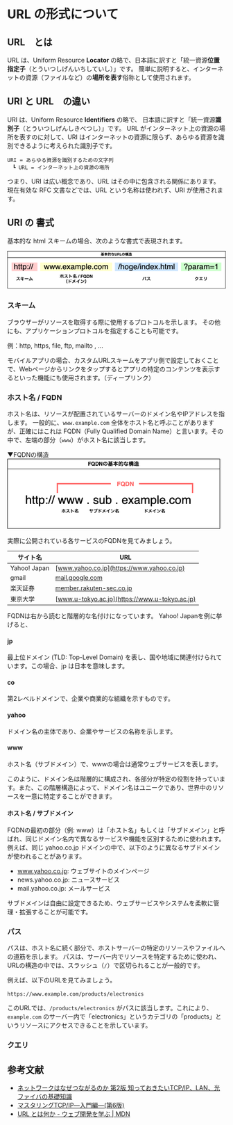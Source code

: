# URL  の形式について

## URL　とは
URL は、Uniform Resource **Locator** の略で、日本語に訳すと「統一資源**位置指定子**（とういつしげんいちしていし）」です。
簡単に説明すると、インターネットの資源（ファイルなど）の**場所を表す**俗称として使用されます。

## URI と URL　の違い
URI は、Uniform Resource **Identifiers** の略で、 日本語に訳すと「統一資源**識別子**（とういつしげんしきべつし）」です。
URL がインターネット上の資源の場所を表すのに対して、URI はインターネットの資源に限らず、あらゆる資源を識別できるように考えられた識別子です。

```
URI = あらゆる資源を識別するための文字列
　┗ URL = インターネット上の資源の場所
```

つまり、URI は広い概念であり、URL はその中に包含される関係にあります。
現在有効な RFC 文書などでは、URL という名称は使われず、URI が使用されます。

## URI の 書式
基本的な html スキームの場合、次のような書式で表現されます。

![URIの構造](./image/url_http_scheme.png)

### スキーム
ブラウザーがリソースを取得する際に使用するプロトコルを示します。
その他にも、アプリケーションプロトコルを指定することも可能です。

例：http, https, file, ftp, mailto , ...

モバイルアプリの場合、カスタムURLスキームをアプリ側で設定しておくことで、Webページからリンクをタップするとアプリの特定のコンテンツを表示するといった機能にも使用されます。（ディープリンク）

### ホスト名 / FQDN
ホスト名は、リソースが配置されているサーバーのドメイン名やIPアドレスを指します。
一般的に、`www.example.com` 全体をホスト名と呼ぶことがありますが、正確にはこれは FQDN（Fully Qualified Domain Name）と言います。その中で、左端の部分（`www`）がホスト名に該当します。

▼FQDNの構造
![FQDN](./image/fqdn.png)

実際に公開されている各サービスのFQDNを見てみましょう。

| サイト名     | URL                              |
|--------------|----------------------------------|
| Yahoo! Japan | [www.yahoo.co.jp](https://www.yahoo.co.jp) |
| gmail        | [mail.google.com](https://mail.google.com) |
| 楽天証券     | [member.rakuten-sec.co.jp](https://member.rakuten-sec.co.jp) |
| 東京大学     | [www.u-tokyo.ac.jp](https://www.u-tokyo.ac.jp) |

FQDNは右から読むと階層的な名付けになっています。
Yahoo! Japanを例に挙げると、

#### jp
最上位ドメイン (TLD: Top-Level Domain) を表し、国や地域に関連付けられています。この場合、jp は日本を意味します。

#### co
第2レベルドメインで、企業や商業的な組織を示すものです。

#### yahoo
ドメイン名の主体であり、企業やサービスの名称を示します。

#### www
ホスト名（サブドメイン）で、wwwの場合は通常ウェブサービスを表します。

このように、ドメイン名は階層的に構成され、各部分が特定の役割を持っています。また、この階層構造によって、ドメイン名はユニークであり、世界中のリソースを一意に特定することができます。

#### ホスト名 / サブドメイン

FQDNの最初の部分（例: www）は「ホスト名」もしくは「サブドメイン」と呼ばれ、同じドメイン名内で異なるサービスや機能を区別するために使われます。
例えば、同じ yahoo.co.jp ドメインの中で、以下のように異なるサブドメインが使われることがあります。

- www.yahoo.co.jp: ウェブサイトのメインページ
- news.yahoo.co.jp: ニュースサービス
- mail.yahoo.co.jp: メールサービス

サブドメインは自由に設定できるため、ウェブサービスやシステムを柔軟に管理・拡張することが可能です。

### パス
パスは、ホスト名に続く部分で、ホストサーバーの特定のリソースやファイルへの道筋を示します。
パスは、サーバー内でリソースを特定するために使われ、URLの構造の中では、スラッシュ（`/`）で区切られることが一般的です。

例えば、以下のURLを見てみましょう。

```
https://www.example.com/products/electronics
```

このURLでは、`/products/electronics` がパスに該当します。これにより、`example.com` のサーバー内で「electronics」というカテゴリの「products」というリソースにアクセスできることを示しています。


### クエリ

## 参考文献
- [ネットワークはなぜつながるのか 第2版 知っておきたいTCP/IP、LAN、光ファイバの基礎知識](https://www.amazon.co.jp/%E3%83%8D%E3%83%83%E3%83%88%E3%83%AF%E3%83%BC%E3%82%AF%E3%81%AF%E3%81%AA%E3%81%9C%E3%81%A4%E3%81%AA%E3%81%8C%E3%82%8B%E3%81%AE%E3%81%8B-%E7%AC%AC2%E7%89%88-%E7%9F%A5%E3%81%A3%E3%81%A6%E3%81%8A%E3%81%8D%E3%81%9F%E3%81%84TCP-IP%E3%80%81LAN%E3%80%81%E5%85%89%E3%83%95%E3%82%A1%E3%82%A4%E3%83%90%E3%81%AE%E5%9F%BA%E7%A4%8E%E7%9F%A5%E8%AD%98-%E6%88%B8%E6%A0%B9/dp/4822283119/ref=sr_1_1?adgrpid=134175418048&dib=eyJ2IjoiMSJ9.vpvIHoRCn3P1bAtbklE7cemtsSOFkrZx9fPQhqk8qU97fLvmQ_V3KSnJ_E9_1u-yLRH67Hlc9nBUGTWdQUBBw3wMPFRgCOr_GYbWdscuDMwmhgMabEYdcYBFE3US1xQtgOlcrxoX-fFd-0HBYlkzwu6_R5H1pkMMWGxmD9swHfBz_vi90_P8cGuRN_mtq7nYqH8xYtNwIPwzmINHT6evH8ktla5ZdguQAqtowb068NY._3oThyd71VCQ3urAq3dEQIssm14gOUdEDEMt4ulwJOY&dib_tag=se&hvadid=698971708741&hvdev=c&hvqmt=e&hvtargid=kwd-332754015790&hydadcr=4077_13405368&jp-ad-ap=0&keywords=%E3%83%8D%E3%83%83%E3%83%88%E3%83%AF%E3%83%BC%E3%82%AF%E3%81%AF%E3%81%AA%E3%81%9C%E3%81%A4%E3%81%AA%E3%81%8C%E3%82%8B%E3%81%AE%E3%81%8B&qid=1725772701&s=books&sr=1-1)
- [マスタリングTCP/IP―入門編―(第6版) ](https://www.amazon.co.jp/%E3%83%9E%E3%82%B9%E3%82%BF%E3%83%AA%E3%83%B3%E3%82%B0TCP-IP%E2%80%95%E5%85%A5%E9%96%80%E7%B7%A8%E2%80%95-%E7%AC%AC6%E7%89%88-%E4%BA%95%E4%B8%8A-%E7%9B%B4%E4%B9%9F/dp/4274224473/ref=sr_1_6?adgrpid=134175418048&dib=eyJ2IjoiMSJ9.vpvIHoRCn3P1bAtbklE7cemtsSOFkrZx9fPQhqk8qU97fLvmQ_V3KSnJ_E9_1u-yLRH67Hlc9nBUGTWdQUBBw3wMPFRgCOr_GYbWdscuDMwmhgMabEYdcYBFE3US1xQtgOlcrxoX-fFd-0HBYlkzwu6_R5H1pkMMWGxmD9swHfBz_vi90_P8cGuRN_mtq7nYqH8xYtNwIPwzmINHT6evH8ktla5ZdguQAqtowb068NY._3oThyd71VCQ3urAq3dEQIssm14gOUdEDEMt4ulwJOY&dib_tag=se&hvadid=698971708741&hvdev=c&hvqmt=e&hvtargid=kwd-332754015790&hydadcr=4077_13405368&jp-ad-ap=0&keywords=%E3%83%8D%E3%83%83%E3%83%88%E3%83%AF%E3%83%BC%E3%82%AF%E3%81%AF%E3%81%AA%E3%81%9C%E3%81%A4%E3%81%AA%E3%81%8C%E3%82%8B%E3%81%AE%E3%81%8B&qid=1725772701&s=books&sr=1-6)
- [URL とは何か - ウェブ開発を学ぶ | MDN](https://developer.mozilla.org/ja/docs/Learn/Common_questions/Web_mechanics/What_is_a_URL)










